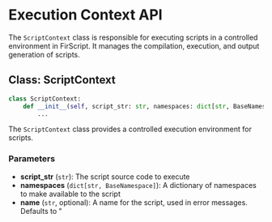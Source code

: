 # Execution Context API

The `ScriptContext` class is responsible for executing scripts in a controlled environment in FirScript. It manages the compilation, execution, and output generation of scripts.

## Class: ScriptContext

```python
class ScriptContext:
    def __init__(self, script_str: str, namespaces: dict[str, BaseNamespace], name="<script>"):
        ...
```

The `ScriptContext` class provides a controlled execution environment for scripts.

### Parameters

- **script_str** (`str`): The script source code to execute
- **namespaces** (`dict[str, BaseNamespace]`): A dictionary of namespaces to make available to the script
- **name** (`str`, optional): A name for the script, used in error messages. Defaults to "<script>".

### Attributes

- **name** (`str`): The name of the script
- **script_str** (`str`): The script source code
- **namespaces** (`dict[str, BaseNamespace]`): The namespaces available to the script
- **locals** (`dict`): The local variables of the script
- **globals** (`dict`): The global variables of the script

### Methods

#### compile()

```python
def compile(self):
    ...
```

Compiles the script and executes it to define functions and variables.

**Raises**:
- `ScriptCompilationError`: If there is an error compiling the script

#### run_setup()

```python
def run_setup(self):
    ...
```

Runs the script's `setup()` function if it exists.

**Raises**:
- `ScriptRuntimeError`: If there is an error running the setup function

#### run_process()

```python
def run_process(self):
    ...
```

Runs the script's `process()` function if it exists.

**Returns**:
- The return value of the process function, if any

**Raises**:
- `ScriptRuntimeError`: If there is an error running the process function

#### get_export()

```python
def get_export(self):
    ...
```

Gets the script's `export` variable if it exists.

**Returns**:
- The value of the export variable, or None if it doesn't exist
- If the export value is a dictionary, it is converted to a SimpleNamespace for dot notation access

**Raises**:
- `ScriptRuntimeError`: If there is an error accessing the export variable

#### generate_outputs()

```python
def generate_outputs(self) -> Dict[str, Any]:
    ...
```

Generates outputs from all namespaces that support output generation.

**Returns**:
- A dictionary mapping namespace names to their generated outputs

#### generate_metadatas()

```python
def generate_metadatas(self) -> Dict[str, Any]:
    ...
```

Generates metadata from all namespaces that support metadata generation.

**Returns**:
- A dictionary mapping namespace names to their generated metadata

### Internal Methods

#### _prepare_global_context()

```python
def _prepare_global_context(self):
    ...
```

Initializes the execution context with safe builtins and namespaces.

This method:
1. Sets up a restricted set of built-in functions that are safe to use
2. Blocks access to potentially harmful built-ins like `eval`, `exec`, `open`, etc.
3. Injects the namespaces into the global context

## Script Execution Flow

The typical flow of script execution is:

1. **Initialization**: Create a `ScriptContext` with the script source and namespaces
2. **Compilation**: Call `compile()` to compile the script and define functions and variables
3. **Setup**: Call `run_setup()` to run the script's setup function (once at the beginning)
4. **Processing**: Call `run_process()` for each bar in the data
5. **Output Generation**: Call `generate_outputs()` and/or `generate_metadatas()` to get the results

## Example Usage

```python
from firscript import ScriptContext
from firscript.namespace_registry import NamespaceRegistry

# Create a namespace registry
registry = NamespaceRegistry()
registry.register_default_namespaces({})

# Create a script context
script_source = """
def setup():
    global length
    length = input.int('Length', 14)

def process():
    sma_value = ta.sma(data.all.close, length)[-1]
    chart.plot(sma_value, title="SMA")
"""

context = ScriptContext(script_source, registry.build(), name="my_indicator")

# Compile the script
context.compile()

# Run setup
context.run_setup()

# For each bar in the data
for i in range(len(data)):
    current_bar = data.iloc[i]
    historical_bars = data.iloc[:i+1]
    
    # Update data namespace
    context.namespaces.get('data').set_current_bar(current_bar)
    context.namespaces.get('data').set_all_bar(historical_bars)
    
    # Run process
    context.run_process()

# Get outputs
outputs = context.generate_outputs()
metadata = context.generate_metadatas()

print(outputs)
print(metadata)
```

## Error Handling

The `ScriptContext` class provides detailed error information when scripts fail to compile or run:

### ScriptCompilationError

Raised when there is an error compiling the script. Contains:
- The error message
- The script name

### ScriptRuntimeError

Raised when there is an error running the script. Contains:
- The error message
- The script name
- The exception message
- The line number where the error occurred
- The line of code that caused the error
- The column number where the error occurred

## Security Considerations

The `ScriptContext` class implements several security measures:

1. **Restricted Builtins**: Only a limited set of safe built-in functions are available to scripts
2. **Blocked Harmful Functions**: Potentially harmful functions like `eval`, `exec`, `open`, etc. are blocked
3. **Isolated Execution**: Scripts run in an isolated environment with controlled access to the system

These measures help prevent scripts from performing harmful actions or accessing sensitive system resources.

## Integration with Importer

The `ScriptContext` class is used by the `ScriptImporter` to execute imported scripts:

```python
from firscript.importer import ScriptImporter

# Create an importer
importer = ScriptImporter(registry)

# Add scripts
importer.add_script('main', main_script_str, is_main=True)
importer.add_script('indicator', indicator_script_str)

# Build and run the main script
context = importer.build_main_script()
context.run_setup()

# Process data
for i in range(len(data)):
    # Update data namespace
    # Run process
    # ...

# Get results
export = context.get_export()
outputs = context.generate_outputs()
metadata = context.generate_metadatas()
```
